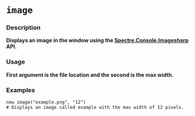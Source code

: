 <style>
  .md-nav--primary .md-nav__link[for=__toc] ~ .md-nav {
    display: none;
  }
</style>
# **`image`**
### Description
**Displays an image in the window using the [Spectre.Console.Imagesharp](https://github.com/spectreconsole/spectre.console/tree/main/src/Spectre.Console.ImageSharp) API.**
### Usage
**First argument is the file location and the second is the max width.**
### Examples
```
new image("example.png", "12")
# Displays an image called example with the max width of 12 pixels.
```